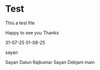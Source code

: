 # Test

This a test file

Happy to see you
Thanks

31-07-25  01-08-25

sayan

Sayan Dalun
Rajkumar
Sayan Debjani
main
